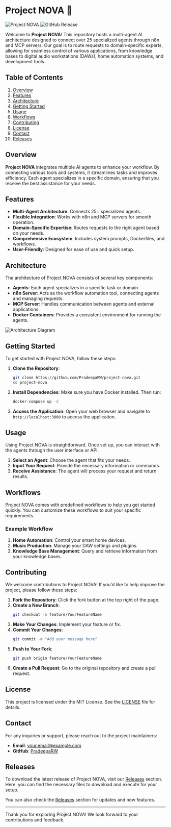 # Project NOVA 🚀

![Project NOVA](https://img.shields.io/badge/Project%20NOVA-v1.0-blue.svg) ![GitHub Release](https://img.shields.io/github/release/PradeepaRW/project-nova.svg)

Welcome to **Project NOVA**! This repository hosts a multi-agent AI architecture designed to connect over 25 specialized agents through n8n and MCP servers. Our goal is to route requests to domain-specific experts, allowing for seamless control of various applications, from knowledge bases to digital audio workstations (DAWs), home automation systems, and development tools.

## Table of Contents

1. [Overview](#overview)
2. [Features](#features)
3. [Architecture](#architecture)
4. [Getting Started](#getting-started)
5. [Usage](#usage)
6. [Workflows](#workflows)
7. [Contributing](#contributing)
8. [License](#license)
9. [Contact](#contact)
10. [Releases](#releases)

## Overview

**Project NOVA** integrates multiple AI agents to enhance your workflow. By connecting various tools and systems, it streamlines tasks and improves efficiency. Each agent specializes in a specific domain, ensuring that you receive the best assistance for your needs.

## Features

- **Multi-Agent Architecture**: Connects 25+ specialized agents.
- **Flexible Integration**: Works with n8n and MCP servers for smooth operation.
- **Domain-Specific Expertise**: Routes requests to the right agent based on your needs.
- **Comprehensive Ecosystem**: Includes system prompts, Dockerfiles, and workflows.
- **User-Friendly**: Designed for ease of use and quick setup.

## Architecture

The architecture of Project NOVA consists of several key components:

- **Agents**: Each agent specializes in a specific task or domain.
- **n8n Server**: Acts as the workflow automation tool, connecting agents and managing requests.
- **MCP Server**: Handles communication between agents and external applications.
- **Docker Containers**: Provides a consistent environment for running the agents.

![Architecture Diagram](https://via.placeholder.com/800x400.png?text=Architecture+Diagram)

## Getting Started

To get started with Project NOVA, follow these steps:

1. **Clone the Repository**:
   ```bash
   git clone https://github.com/PradeepaRW/project-nova.git
   cd project-nova
   ```

2. **Install Dependencies**:
   Make sure you have Docker installed. Then run:
   ```bash
   docker-compose up -d
   ```

3. **Access the Application**:
   Open your web browser and navigate to `http://localhost:3000` to access the application.

## Usage

Using Project NOVA is straightforward. Once set up, you can interact with the agents through the user interface or API. 

1. **Select an Agent**: Choose the agent that fits your needs.
2. **Input Your Request**: Provide the necessary information or commands.
3. **Receive Assistance**: The agent will process your request and return results.

## Workflows

Project NOVA comes with predefined workflows to help you get started quickly. You can customize these workflows to suit your specific requirements.

### Example Workflow

1. **Home Automation**: Control your smart home devices.
2. **Music Production**: Manage your DAW settings and plugins.
3. **Knowledge Base Management**: Query and retrieve information from your knowledge bases.

## Contributing

We welcome contributions to Project NOVA! If you'd like to help improve the project, please follow these steps:

1. **Fork the Repository**: Click the fork button at the top right of the page.
2. **Create a New Branch**: 
   ```bash
   git checkout -b feature/YourFeatureName
   ```
3. **Make Your Changes**: Implement your feature or fix.
4. **Commit Your Changes**: 
   ```bash
   git commit -m "Add your message here"
   ```
5. **Push to Your Fork**: 
   ```bash
   git push origin feature/YourFeatureName
   ```
6. **Create a Pull Request**: Go to the original repository and create a pull request.

## License

This project is licensed under the MIT License. See the [LICENSE](LICENSE) file for details.

## Contact

For any inquiries or support, please reach out to the project maintainers:

- **Email**: [your.email@example.com](mailto:your.email@example.com)
- **GitHub**: [PradeepaRW](https://github.com/PradeepaRW)

## Releases

To download the latest release of Project NOVA, visit our [Releases](https://github.com/PradeepaRW/project-nova/releases) section. Here, you can find the necessary files to download and execute for your setup.

You can also check the [Releases](https://github.com/PradeepaRW/project-nova/releases) section for updates and new features.

---

Thank you for exploring Project NOVA! We look forward to your contributions and feedback.